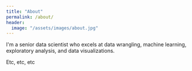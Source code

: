 ```yaml
---
title: "About"
permalink: /about/
header:
  image: "/assets/images/about.jpg"
---
```


I'm a senior data scientist who excels at data wrangling, machine learning, exploratory analysis, and data visualizations.

Etc, etc, etc
